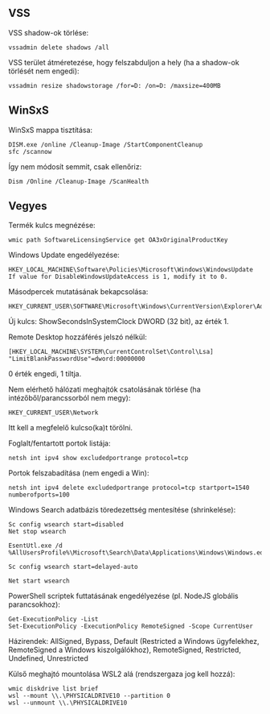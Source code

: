 ## VSS
VSS shadow-ok törlése:
```
vssadmin delete shadows /all
```

VSS terület átméretezése, hogy felszabduljon a hely (ha a shadow-ok törlését nem engedi):
```
vssadmin resize shadowstorage /for=D: /on=D: /maxsize=400MB
```

## WinSxS
WinSxS mappa tisztítása:
```
DISM.exe /online /Cleanup-Image /StartComponentCleanup
sfc /scannow 
```

Így nem módosít semmit, csak ellenőriz:
```
Dism /Online /Cleanup-Image /ScanHealth
```

## Vegyes
Termék kulcs megnézése:
```
wmic path SoftwareLicensingService get OA3xOriginalProductKey
```

Windows Update engedélyezése:
```
HKEY_LOCAL_MACHINE\Software\Policies\Microsoft\Windows\WindowsUpdate
If value for DisableWindowsUpdateAccess is 1, modify it to 0.
```

Másodpercek mutatásának bekapcsolása:
```
HKEY_CURRENT_USER\SOFTWARE\Microsoft\Windows\CurrentVersion\Explorer\Advanced
```
Új kulcs: ShowSecondsInSystemClock DWORD (32 bit), az érték 1.  

Remote Desktop hozzáférés jelszó nélkül:
```
[HKEY_LOCAL_MACHINE\SYSTEM\CurrentControlSet\Control\Lsa]
"LimitBlankPasswordUse"=dword:00000000
```
0 érték engedi, 1 tiltja.

Nem elérhető hálózati meghajtók csatolásának törlése (ha intézőből/parancssorból nem megy):

```
HKEY_CURRENT_USER\Network
```

Itt kell a megfelelő kulcso(ka)t törölni.

Foglalt/fentartott portok listája:
```
netsh int ipv4 show excludedportrange protocol=tcp
```

Portok felszabadítása (nem engedi a Win):
```
netsh int ipv4 delete excludedportrange protocol=tcp startport=1540 numberofports=100
```

Windows Search adatbázis töredezettség mentesítése (shrinkelése):
```
Sc config wsearch start=disabled
Net stop wsearch

EsentUtl.exe /d %AllUsersProfile%\Microsoft\Search\Data\Applications\Windows\Windows.edb

Sc config wsearch start=delayed-auto

Net start wsearch
```

PowerShell scriptek futtatásának engedélyezése (pl. NodeJS globális parancsokhoz):
```
Get-ExecutionPolicy -List
Set-ExecutionPolicy -ExecutionPolicy RemoteSigned -Scope CurrentUser
```

Házirendek: AllSigned, Bypass, Default (Restricted a Windows ügyfelekhez, RemoteSigned a Windows kiszolgálókhoz), RemoteSigned, Restricted, Undefined, Unrestricted

Külső meghajtó mountolása WSL2 alá (rendszergaza jog kell hozzá):
```
wmic diskdrive list brief
wsl --mount \\.\PHYSICALDRIVE10 --partition 0
wsl --unmount \\.\PHYSICALDRIVE10
```
